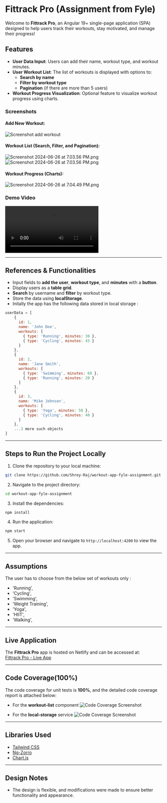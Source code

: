 # Fittrack Pro (Assignment from Fyle)

Welcome to **Fittrack Pro**, an Angular 19+ single-page application (SPA) designed to help users track their workouts, stay motivated, and manage their progress!

## Features

- **User Data Input**: Users can add their name, workout type, and workout minutes.
- **User Workout List**: The list of workouts is displayed with options to:
  - **Search by name**
  - **Filter by workout type**
  - **Pagination** (if there are more than 5 users)
- **Workout Progress Visualization**: Optional feature to visualize workout progress using charts.

### Screenshots

#### Add New Workout:
![Screenshot add workout](https://github.com/user-attachments/assets/93ea6e09-660d-4240-8ce0-fa8aed44875f)

#### Workout List (Search, Filter, and Pagination):
![Screenshot 2024-06-26 at 7.03.56 PM.png](https://github.com/user-attachments/assets/884255b1-6cbc-4824-b3dd-b0f4c55beb3e)
![Screenshot 2024-06-26 at 7.03.56 PM.png](https://github.com/user-attachments/assets/1770174e-5605-452f-8ffb-adbcf0c636fe)

#### Workout Progress (Charts):
![Screenshot 2024-06-26 at 7.04.49 PM.png](https://github.com/user-attachments/assets/c6992564-7d2c-48f1-8616-b575be99c09f)


### Demo Video
<video src="https://github.com/user-attachments/assets/4bdb5ed6-db7f-47f4-ab10-6bccfab3715b"></video>

---

## References & Functionalities

- Input fields to **add the user**, **workout type**, and **minutes** with a **button**.
- Display users as a **table grid**.
- **Search** by username and **filter** by workout type.
- Store the data using **localStorage**.
- Initally the app has the following data stored in local storage :

```jsx
userData = [
    {
      id: 1,
      name: 'John Doe',
      workouts: [
        { type: 'Running', minutes: 30 },
        { type: 'Cycling', minutes: 45 }
      ]
    },
    {
      id: 2,
      name: 'Jane Smith',
      workouts: [
        { type: 'Swimming', minutes: 60 },
        { type: 'Running', minutes: 20 }
      ]
    },
    {
      id: 3,
      name: 'Mike Johnson',
      workouts: [
        { type: 'Yoga', minutes: 50 },
        { type: 'Cycling', minutes: 40 }
      ]
    },
    ...3 more such objects
]
```

---


## **Steps to Run the Project Locally**

1. Clone the repository to your local machine:

```bash
git clone https://github.com/Shrey-Raj/workout-app-fyle-assignment.git
```

2. Navigate to the project directory:

```bash
cd workout-app-fyle-assignment
```

3. Install the dependencies:

```bash
npm install
```

4. Run the application:

```bash
npm start
```

5. Open your browser and navigate to `http://localhost:4200` to view the app.

---

## **Assumptions**

The user has to choose from the below set of workouts only : 

- 'Running',
- 'Cycling',
- 'Swimming',
- 'Weight Training',
- 'Yoga',
- 'HIIT',
- 'Walking',

---

## **Live Application**

The **Fittrack Pro** app is hosted on Netlify and can be accessed at:  
[Fittrack Pro - Live App](https://fittrack-pro-fyle.netlify.app/)

---

## **Code Coverage(100%)**

The code coverage for unit tests is **100%**, and the detailed code coverage report is attached below:

- For the **workout-list** component
![Code Coverage Screenshot](https://github.com/user-attachments/assets/7277e4cf-fca1-48c6-9b1b-b626f5553228)

- For the **local-storage** service
![Code Coverage Screenshot](https://github.com/user-attachments/assets/4f321e95-7916-4373-9e71-d67035a7031c)

---

## **Libraries Used**

- [Tailwind CSS](https://tailwindcss.com/)
- [Ng-Zorro](https://ng.ant.design/)
- [Chart.js](https://www.chartjs.org/)

---

## **Design Notes**

- The design is flexible, and modifications were made to ensure better functionality and appearance.

